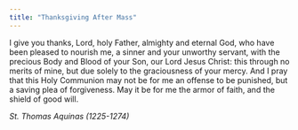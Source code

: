 ```yaml
---
title: "Thanksgiving After Mass"
---
```


I give you thanks, Lord, holy Father, almighty and eternal God, who have been pleased to nourish me, a sinner and your unworthy servant, with the precious Body and Blood of your Son, our Lord Jesus Christ: this through no merits of mine, but due solely to the graciousness of your mercy. And I pray that this Holy Communion may not be for me an offense to be punished, but a saving plea of forgiveness. May it be for me the armor of faith, and the shield of good will.

_St. Thomas Aquinas (1225-1274)_
